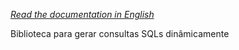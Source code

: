 *[Read the documentation in English](https://github.com/guilhermemar/PHPMakeQuery-MySQL/blob/master/README.md)*

Biblioteca para gerar consultas SQLs dinâmicamente